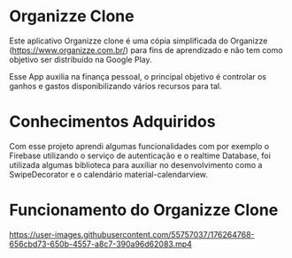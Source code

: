# Organizze Clone 

Este aplicativo Organizze clone é uma cópia simplificada do Organizze (https://www.organizze.com.br/) 
para fins de aprendizado e não tem como objetivo ser distribuído na Google Play.

Esse App auxilia na finança pessoal, o principal objetivo é controlar os ganhos e gastos disponibilizando vários recursos para tal.

# Conhecimentos Adquiridos 

Com esse projeto aprendi algumas funcionalidades com por exemplo o Firebase utilizando o serviço de autenticação e o realtime Database, foi utilizada algumas biblioteca
para auxiliar no desenvolvimento como a SwipeDecorator e o calendário material-calendarview.

# Funcionamento do Organizze Clone
https://user-images.githubusercontent.com/55757037/176264768-656cbd73-650b-4557-a8c7-390a96d62083.mp4


